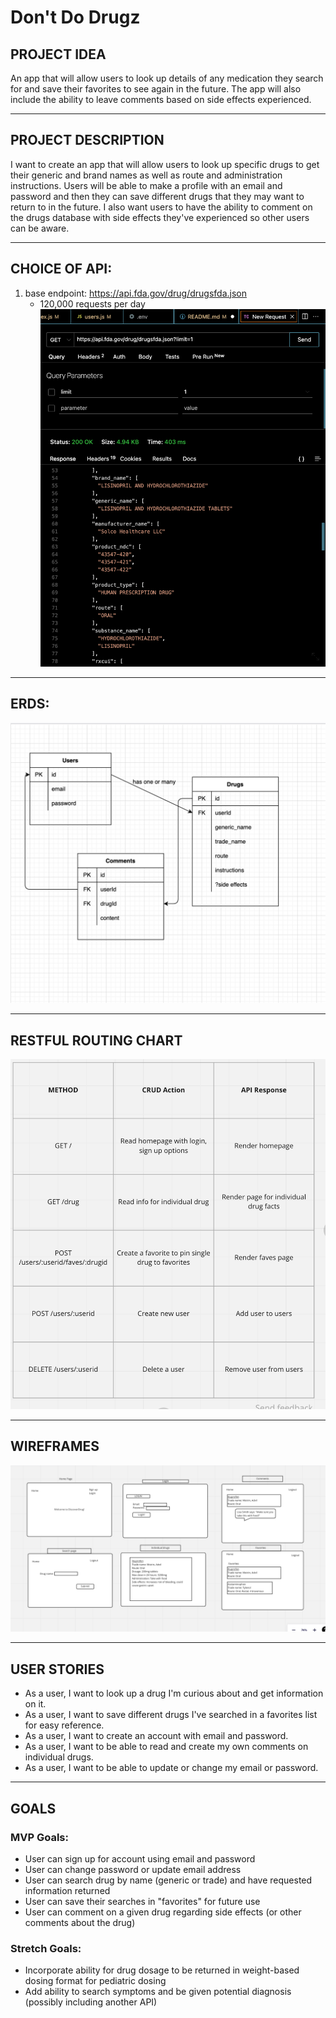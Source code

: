 # Don't Do Drugz

## PROJECT IDEA
An app that will allow users to look up details of any medication they search for and save their favorites to see again in the future. The app will also include the ability to leave comments based on side effects experienced.

<hr>

## PROJECT DESCRIPTION
I want to create an app that will allow users to look up specific drugs to get their generic and brand names as well as route and administration instructions. Users will be able to make a profile with an email and password and then they can save different drugs that they may want to return to in the future. I also want users to have the ability to comment on the drugs database with side effects they've experienced so other users can be aware.

<hr>

## CHOICE OF API:
1. base endpoint: https://api.fda.gov/drug/drugsfda.json
    - 120,000 requests per day
![API proof](./fda_api_screenshot.png "API Proof")

<hr>

## ERDS:
![ERDs](./ERDs.png "ERDs")

<hr>

## RESTFUL ROUTING CHART

![Restful routing](./methods.png "Restful routing")

<hr>

## WIREFRAMES
![wireframes from Miro](./whiteboard.png "Wireframes")

<hr>

## USER STORIES
* As a user, I want to look up a drug I'm curious about and get information on it.
* As a user, I want to save different drugs I've searched in a favorites list for easy reference.
* As a user, I want to create an account with email and password.
* As a user, I want to be able to read and create my own comments on individual drugs.
* As a user, I want to be able to update or change my email or password.

<hr>

## GOALS

### MVP Goals:
- User can sign up for account using email and password
- User can change password or update email address
- User can search drug by name (generic or trade) and have requested information returned
- User can save their searches in "favorites" for future use
- User can comment on a given drug regarding side effects (or other comments about the drug)

### Stretch Goals:
- Incorporate ability for drug dosage to be returned in weight-based dosing format for pediatric dosing
- Add ability to search symptoms and be given potential diagnosis (possibly including another API)


